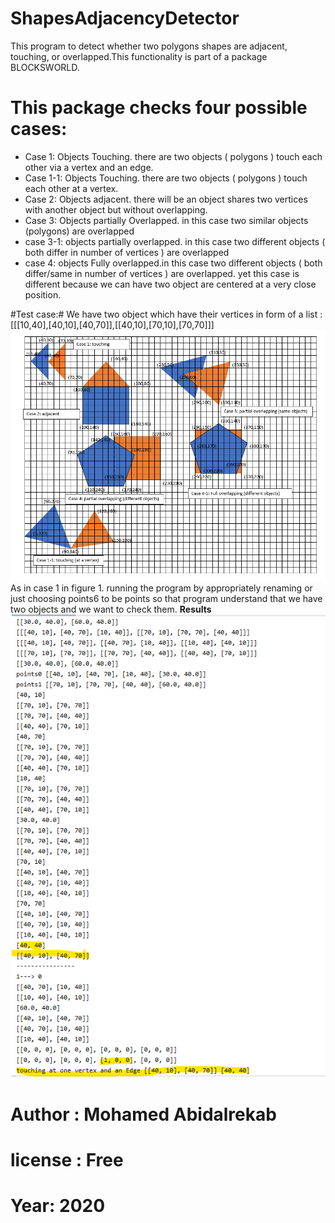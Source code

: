 # ShapesAdjacencyDetector

This program to detect whether two polygons shapes are adjacent, touching, or overlapped.This functionality is part of a package BLOCKSWORLD.

# This package checks four possible cases: #

- Case 1: Objects Touching. there are two objects ( polygons ) touch each other via a vertex and an edge.
- Case 1-1: Objects Touching. there are two objects ( polygons ) touch each other at a vertex.
- Case 2: Objects adjacent. there will be an object shares two vertices with another object but without overlapping.
- Case 3: Objects partially Overlapped. in this case two similar objects (polygons) are overlapped
- case 3-1: objects partially overlapped. in this case two different objects ( both differ in number of vertices ) are overlapped
- case 4: objects Fully overlapped.in this case two different objects ( both differ/same in number of vertices ) are overlapped. yet this case is different because we can have two object are centered at a very close position.      



#Test case:#
 We have two object which have their vertices in form of a list :  [[[10,40],[40,10],[40,70]],[[40,10],[70,10],[70,70]]]
![Fig1](Annotation%202020-01-04%20003205.png)
As in case 1 in figure 1. running the program by appropriately renaming or just choosing points6 to be points so that program understand that we have two objects and we want to check them. 
**Results**
![Fig2](Annotation%202020-01-04%20011812.png)

# Author : Mohamed Abidalrekab
# license : Free
# Year: 2020
